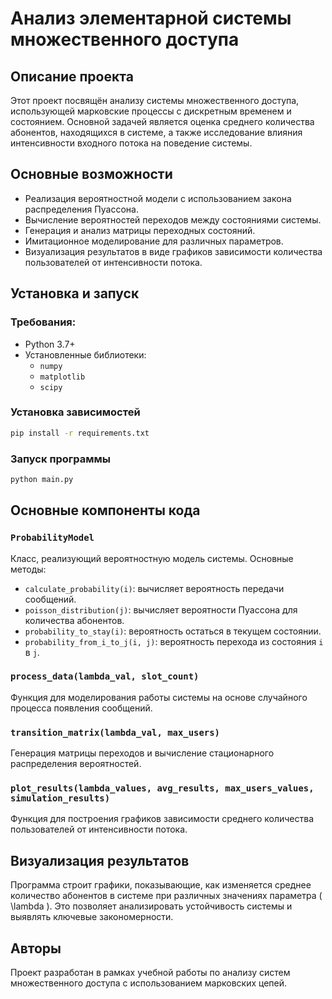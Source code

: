 # Анализ элементарной системы множественного доступа

## Описание проекта
Этот проект посвящён анализу системы множественного доступа, использующей марковские процессы с дискретным временем и состоянием. Основной задачей является оценка среднего количества абонентов, находящихся в системе, а также исследование влияния интенсивности входного потока на поведение системы.

## Основные возможности
- Реализация вероятностной модели с использованием закона распределения Пуассона.
- Вычисление вероятностей переходов между состояниями системы.
- Генерация и анализ матрицы переходных состояний.
- Имитационное моделирование для различных параметров.
- Визуализация результатов в виде графиков зависимости количества пользователей от интенсивности потока.

## Установка и запуск
### Требования:
- Python 3.7+
- Установленные библиотеки:
  - `numpy`
  - `matplotlib`
  - `scipy`

### Установка зависимостей
```bash
pip install -r requirements.txt
```

### Запуск программы
```bash
python main.py
```

## Основные компоненты кода

### `ProbabilityModel`
Класс, реализующий вероятностную модель системы. Основные методы:
- `calculate_probability(i)`: вычисляет вероятность передачи сообщений.
- `poisson_distribution(j)`: вычисляет вероятности Пуассона для количества абонентов.
- `probability_to_stay(i)`: вероятность остаться в текущем состоянии.
- `probability_from_i_to_j(i, j)`: вероятность перехода из состояния `i` в `j`.

### `process_data(lambda_val, slot_count)`
Функция для моделирования работы системы на основе случайного процесса появления сообщений.

### `transition_matrix(lambda_val, max_users)`
Генерация матрицы переходов и вычисление стационарного распределения вероятностей.

### `plot_results(lambda_values, avg_results, max_users_values, simulation_results)`
Функция для построения графиков зависимости среднего количества пользователей от интенсивности потока.

## Визуализация результатов
Программа строит графики, показывающие, как изменяется среднее количество абонентов в системе при различных значениях параметра \( \lambda \). Это позволяет анализировать устойчивость системы и выявлять ключевые закономерности.

## Авторы
Проект разработан в рамках учебной работы по анализу систем множественного доступа с использованием марковских цепей.

